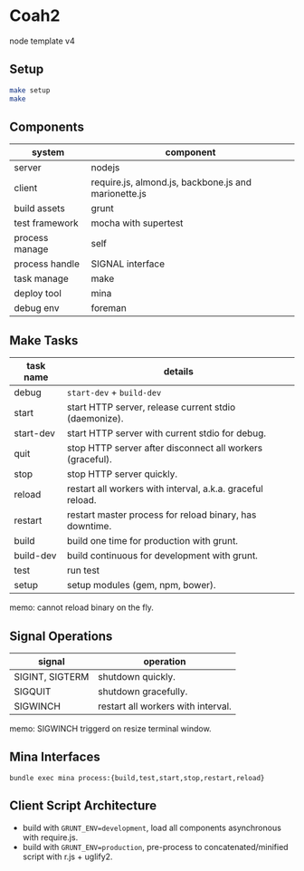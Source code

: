# Coah2

  node template v4

## Setup

```sh
make setup
make
```

## Components

system         | component
---------------|-----------
server         | nodejs
client         | require.js, almond.js, backbone.js and marionette.js
build assets   | grunt
test framework | mocha with supertest
process manage | self
process handle | SIGNAL interface
task manage    | make
deploy tool    | mina
debug env      | foreman

## Make Tasks

task name   | details
------------|---------
debug       | `start-dev` + `build-dev`
start       | start HTTP server, release current stdio (daemonize).
start-dev   | start HTTP server with current stdio for debug.
quit        | stop HTTP server after disconnect all workers (graceful).
stop        | stop HTTP server quickly.
reload      | restart all workers with interval, a.k.a. graceful reload.
restart     | restart master process for reload binary, has downtime.
build       | build one time for production with grunt.
build-dev   | build continuous for development with grunt.
test        | run test
setup       | setup modules (gem, npm, bower).

memo: cannot reload binary on the fly.

## Signal Operations

signal          | operation
----------------|-----------
SIGINT, SIGTERM | shutdown quickly.
SIGQUIT         | shutdown gracefully.
SIGWINCH        | restart all workers with interval.

memo: SIGWINCH triggerd on resize terminal window.

## Mina Interfaces

    bundle exec mina process:{build,test,start,stop,restart,reload}

## Client Script Architecture

* build with `GRUNT_ENV=development`, load all components asynchronous with require.js.
* build with `GRUNT_ENV=production`, pre-process to concatenated/minified script with r.js + uglify2.


